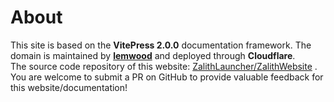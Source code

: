 # **About**

This site is based on the **VitePress 2.0.0** documentation framework. The domain is maintained by **[lemwood](https://lemwood.cn)** and deployed through **Cloudflare**.  
The source code repository of this website: [ZalithLauncher/ZalithWebsite](https://github.com/ZalithLauncher/ZalithWebsite)
. You are welcome to submit a PR on GitHub to provide valuable feedback for this website/documentation!
